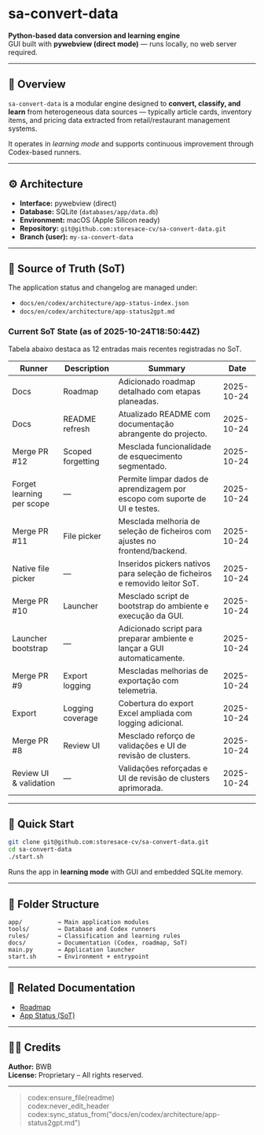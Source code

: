 # sa-convert-data

**Python-based data conversion and learning engine**  
GUI built with **pywebview (direct mode)** — runs locally, no web server required.

---

## 📘 Overview

`sa-convert-data` is a modular engine designed to **convert, classify, and learn** from heterogeneous data sources — typically article cards, inventory items, and pricing data extracted from retail/restaurant management systems.

It operates in *learning mode* and supports continuous improvement through Codex-based runners.

---

## ⚙️ Architecture

- **Interface:** pywebview (direct)  
- **Database:** SQLite (`databases/app/data.db`)  
- **Environment:** macOS (Apple Silicon ready)  
- **Repository:** `git@github.com:storesace-cv/sa-convert-data.git`  
- **Branch (user):** `my-sa-convert-data`

---

## 🧠 Source of Truth (SoT)

The application status and changelog are managed under:

- `docs/en/codex/architecture/app-status-index.json`  
- `docs/en/codex/architecture/app-status2gpt.md`

### Current SoT State (as of 2025-10-24T18:50:44Z)

Tabela abaixo destaca as 12 entradas mais recentes registradas no SoT.

| Runner | Description | Summary | Date |
|---------|--------------|----------|------|
| Docs | Roadmap | Adicionado roadmap detalhado com etapas planeadas. | 2025-10-24 |
| Docs | README refresh | Atualizado README com documentação abrangente do projecto. | 2025-10-24 |
| Merge PR #12 | Scoped forgetting | Mesclada funcionalidade de esquecimento segmentado. | 2025-10-24 |
| Forget learning per scope | — | Permite limpar dados de aprendizagem por escopo com suporte de UI e testes. | 2025-10-24 |
| Merge PR #11 | File picker | Mesclada melhoria de seleção de ficheiros com ajustes no frontend/backend. | 2025-10-24 |
| Native file picker | — | Inseridos pickers nativos para seleção de ficheiros e removido leitor SoT. | 2025-10-24 |
| Merge PR #10 | Launcher | Mesclado script de bootstrap do ambiente e execução da GUI. | 2025-10-24 |
| Launcher bootstrap | — | Adicionado script para preparar ambiente e lançar a GUI automaticamente. | 2025-10-24 |
| Merge PR #9 | Export logging | Mescladas melhorias de exportação com telemetria. | 2025-10-24 |
| Export | Logging coverage | Cobertura do export Excel ampliada com logging adicional. | 2025-10-24 |
| Merge PR #8 | Review UI | Mesclado reforço de validações e UI de revisão de clusters. | 2025-10-24 |
| Review UI & validation | — | Validações reforçadas e UI de revisão de clusters aprimorada. | 2025-10-24 |

---

## 🚀 Quick Start

```bash
git clone git@github.com:storesace-cv/sa-convert-data.git
cd sa-convert-data
./start.sh
```

Runs the app in **learning mode** with GUI and embedded SQLite memory.

---

## 🧩 Folder Structure

```
app/          → Main application modules
tools/        → Database and Codex runners
rules/        → Classification and learning rules
docs/         → Documentation (Codex, roadmap, SoT)
main.py       → Application launcher
start.sh      → Environment + entrypoint
```

---

## 🔗 Related Documentation

- [Roadmap](docs/roadmap.md)
- [App Status (SoT)](docs/en/codex/architecture/app-status2gpt.md)

---

## 🧑‍💻 Credits

**Author:** BWB  
**License:** Proprietary – All rights reserved.

---

> codex:ensure_file(readme)  
> codex:never_edit_header  
> codex:sync_status_from("docs/en/codex/architecture/app-status2gpt.md")  
